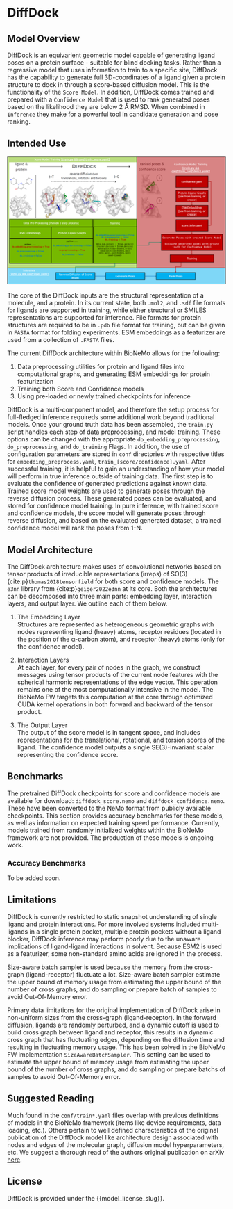 # DiffDock

## Model Overview

DiffDock is an equivarient geometric model capable of generating ligand poses on a protein surface - suitable for blind docking tasks. Rather than a regressive model that uses information to train to a specific site, DiffDock has the capability to generate full 3D-coordinates of a ligand given a protein structure to dock in through a score-based diffusion model. This is the functionality of the `Score Model`. In addition, DiffDock comes trained and prepared with a `Confidence Model` that is used to rank generated poses based on the likelihood they are below 2 Å RMSD. When combined in `Inference` they make for a powerful tool in candidate generation and pose ranking.

## Intended Use

![dd_overview](../images/diffdock_fw_overview.png)

The core of the DiffDock inputs are the structural representation of a molecule, and a protein. In its current state, both `.mol2`, and `.sdf` file formats for ligands are supported in training, while either structural or SMILES representations are supported for inference. File formats for protein structures are required to be in `.pdb` file format for training, but can be given in `FASTA` format for folding experiments. ESM embeddings as a featurizer are used from a collection of `.FASTA` files.  

The current DiffDock architecture within BioNeMo allows for the following:
1. Data preprocessing utilities for protein and ligand files into computational graphs, and generating ESM embeddings for protein featurization 
2. Training both Score and Confidence models 
3. Using pre-loaded or newly trained checkpoints for inference

DiffDock is a multi-component model, and therefore the setup process for full-fledged inference requireds some additional work beyond traditional models. Once your ground truth data has been assembled, the `train.py` script handles each step of data preprocessing, and model training. These options can be changed with the appropriate `do_embedding_preprocessing`, `do_preprocessing`, and `do_training` Flags. In addition, the use of configuration parameters are stored in `conf` directories with respective titles for `embedding_preprocess.yaml`, `train_[score/confidence].yaml`.  After successful training, it is helpful to gain an understanding of how your model will perform in true inference outside of training data. The first step is to evaluate the confidence of generated predictions against known data. Trained score model weights are used to generate poses through the reverse diffusion process. These generated poses can be evaluated, and stored for confidence model training. In pure inference, with trained score and confidence models, the score model will generate poses through reverse diffusion, and based on the evaluated generated dataset, a trained confidence model will rank the poses from 1-N. 

## Model Architecture

The DiffDock architecture makes uses of convolutional networks based on tensor products of irreducible representations (irreps) of SO(3) {cite:p}`thomas2018tensorfield` for both score and confidence models. The `e3nn` library from {cite:p}`geiger2022e3nn` at its core. 
Both the architectures can be decomposed into three main parts: embedding layer, interaction layers, and output layer. We outline each of them below.

1. The Embedding Layer<br>
Structures are represented as heterogeneous geometric graphs with nodes representing ligand (heavy) atoms, receptor residues (located in the position of the α-carbon atom), and receptor (heavy) atoms (only for the confidence model).

2. Interaction Layers<br>
At each layer, for every pair of nodes in the graph, we construct messages using tensor products of
the current node features with the spherical harmonic representations of the edge vector. 
This operation remains one of the most computationally intensive in the model. The BioNeMo FW targets this computation at the core through optimized CUDA kernel operations in both forward and backward of the tensor product. 

3. The Output Layer<br>
The output of the score model is in tangent space, and includes representations for the translational, rotational, and torsion scores of the ligand. The confidence model outputs a single SE(3)-invariant scalar representing the confidence score.


## Benchmarks

The pretrained DiffDock checkpoints for score and confidence models are available for download: `diffdock_score.nemo` and `diffdock_confidence.nemo`. These have been converted to the NeMo format from publicly available checkpoints. This section provides accuracy benchmarks for these models, as well as information on expected training speed performance. Currently, models trained from randomly initialized weights within the BioNeMo framework are not provided. The production of these models is ongoing work.

### Accuracy Benchmarks

To be added soon.


## Limitations
DiffDock is currently restricted to static snapshot understanding of single ligand and protein interactions. For more involved systems included multi-ligands in a single protein pocket, multiple protein pockets without a ligand blocker, DiffDock inference may perform poorly due to the unaware implications of ligand-ligand interactions in solvent. Because ESM2 is used as a featurizer, some non-standard amino acids are ignored in the process. 

Size-aware batch sampler is used because the memory from the cross-graph (ligand-receptor) fluctuate a lot.  Size-aware batch sampler estimate the upper bound of memory usage from estimating the upper bound of the number of cross graphs, and do sampling or prepare batch of samples to avoid Out-Of-Memory error.

Primary data limitations for the original implementation of DiffDock arise in non-uniform sizes from the cross-graph (ligand-receptor). In the forward diffusion, ligands are randomly perturbed, and a dynamic cutoff is used to build cross graph between ligand and receptor, this results in a dynamic cross graph that has fluctuating edges, depending on the diffusion time and resulting in fluctuating memory usage. This has been solved in the BioNeMo FW implementation `SizeAwareBatchSampler`. This setting can be used to estimate the upper bound of memory usage from estimating the upper bound of the number of cross graphs, and do sampling or prepare batchs of samples to avoid Out-Of-Memory error.

## Suggested Reading
Much found in the `conf/train*.yaml` files overlap with previous definitions of models in the BioNeMo framework (items like device requirements, data loading, etc.). Others pertain to well defined characteristics of the original publication of the DiffDock model like architecture design associated with nodes and edges of the molecular graph, diffusion model hyperparameters, etc. We suggest a thorough read of the authors original publication on arXiv [here](https://arxiv.org/pdf/2210.01776.pdf).

## License

DiffDock is provided under the {{model_license_slug}}.

